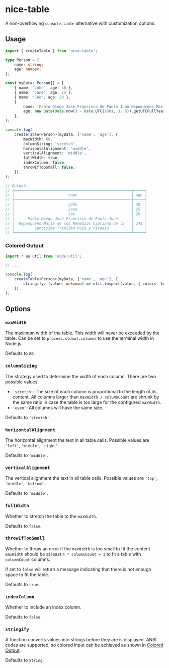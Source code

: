 # nice-table
A non-overflowing `console.table` alternative with customization options.

## Usage
```ts
import { createTable } from 'nice-table';

type Person = {
    name: string;
    age: number;
};

const myData: Person[] = [
    { name: 'John', age: 30 },
    { name: 'Jane', age: 25 },
    { name: 'Joe', age: 20 },
    {
        name: 'Pablo Diego José Francisco de Paula Juan Nepomuceno María de los Remedios Cipriano de la Santísima Trinidad Ruiz y Picasso',
        age: new Date(Date.now() - Date.UTC(1881, 3, 8)).getUTCFullYear() - 1970,
    },
];

console.log(
    createTable<Person>(myData, ['name', 'age'], {
        maxWidth: 60,
        columnSizing: 'stretch',
        horizontalAlignment: 'middle',
        verticalAlignment: 'middle',
        fullWidth: true,
        indexColumn: false,
        throwIfTooSmall: false,
    }),
);

// Output:
// ┌────────────────────────────────────────────────────┬─────┐
// │                        name                        │ age │
// ├────────────────────────────────────────────────────┼─────┤
// │                        John                        │ 30  │
// │                        Jane                        │ 25  │
// │                        Joe                         │ 20  │
// │      Pablo Diego José Francisco de Paula Juan      │     │
// │  Nepomuceno María de los Remedios Cipriano de la   │ 141 │
// │         Santísima Trinidad Ruiz y Picasso          │     │
// └────────────────────────────────────────────────────┴─────┘
```

### Colored Output
```ts
import * as util from 'node:util';

// ...

console.log(
    createTable<Person>(myData, ['name', 'age'], {
        stringify: (value: unknown) => util.inspect(value, { colors: true }),
    }),
);
```

## Options
### `maxWidth`
The maximum width of the table.
This width will never be exceeded by the table.
Can be set to `process.stdout.columns` to use the terminal width in Node.js.

Defaults to `80`.

### `columnSizing`
The strategy used to determine the width of each column.
There are two possible values:
- `'stretch'`: The size of each column is proportional to the length of its content. All columns larger than `maxWidth / columnCount` are shrunk by the same ratio in case the table is too large for the configured `maxWidth`.    
- `'even'`: All columns will have the same size.

Defaults to `'stretch'`.

### `horizontalAlignment`
The horizontal alignment the text in all table cells. Possible values are `'left'`, `'middle'`, `'right'`.

Defaults to `'middle'`.

### `verticalAlignment`
The vertical alignment the text in all table cells. Possible values are `'top'`, `'middle'`, `'bottom'`.

Defaults to `'middle'`.

### `fullWidth`
Whether to stretch the table to the `maxWidth`.

Defaults to `false`.

### `throwIfTooSmall`
Whether to throw an error if the `maxWidth` is too small to fit the content.
`maxWidth` should be at least `4 * columnCount + 1` to fit a table with `columnCount` columns.

If set to `false` will return a message indicating that there is not enough space to fit the table.

Defaults to `true`.

### `indexColumn`
Whether to include an index column.

Defaults to `false`.

### `stringify`
A function converts values into strings before they are is displayed.
ANSI codes are supported, so colored input can be achieved as shown in [Colored Output](#colored-output).

Defaults to `String`.